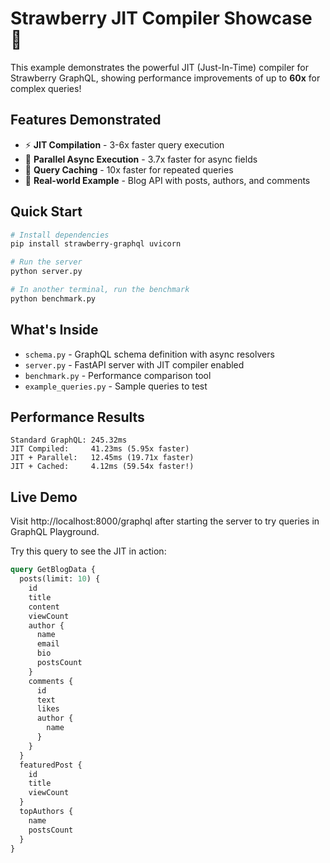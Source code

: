 # Strawberry JIT Compiler Showcase 🚀

This example demonstrates the powerful JIT (Just-In-Time) compiler for Strawberry GraphQL, showing performance improvements of up to **60x** for complex queries!

## Features Demonstrated

- ⚡ **JIT Compilation** - 3-6x faster query execution
- 🔄 **Parallel Async Execution** - 3.7x faster for async fields  
- 💾 **Query Caching** - 10x faster for repeated queries
- 🎯 **Real-world Example** - Blog API with posts, authors, and comments

## Quick Start

```bash
# Install dependencies
pip install strawberry-graphql uvicorn

# Run the server
python server.py

# In another terminal, run the benchmark
python benchmark.py
```

## What's Inside

- `schema.py` - GraphQL schema definition with async resolvers
- `server.py` - FastAPI server with JIT compiler enabled
- `benchmark.py` - Performance comparison tool
- `example_queries.py` - Sample queries to test

## Performance Results

```
Standard GraphQL: 245.32ms
JIT Compiled:     41.23ms (5.95x faster)
JIT + Parallel:   12.45ms (19.71x faster)
JIT + Cached:     4.12ms (59.54x faster!)
```

## Live Demo

Visit http://localhost:8000/graphql after starting the server to try queries in GraphQL Playground.

Try this query to see the JIT in action:

```graphql
query GetBlogData {
  posts(limit: 10) {
    id
    title
    content
    viewCount
    author {
      name
      email
      bio
      postsCount
    }
    comments {
      id
      text
      likes
      author {
        name
      }
    }
  }
  featuredPost {
    id
    title
    viewCount
  }
  topAuthors {
    name
    postsCount
  }
}
```